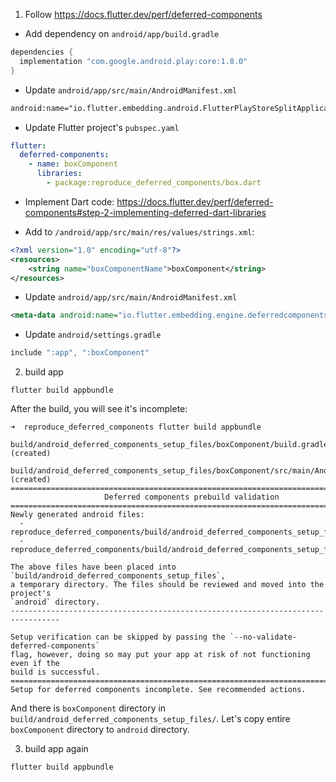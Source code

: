 1. Follow https://docs.flutter.dev/perf/deferred-components
- Add dependency on `android/app/build.gradle`

```gradle
dependencies {
  implementation "com.google.android.play:core:1.8.0"
}
```

- Update `android/app/src/main/AndroidManifest.xml`

```xml
android:name="io.flutter.embedding.android.FlutterPlayStoreSplitApplication"
```

- Update Flutter project's `pubspec.yaml`

```yaml
flutter:
  deferred-components:
    - name: boxComponent
      libraries:
        - package:reproduce_deferred_components/box.dart
```

- Implement Dart code: https://docs.flutter.dev/perf/deferred-components#step-2-implementing-deferred-dart-libraries

- Add to `/android/app/src/main/res/values/strings.xml`:

```xml
<?xml version="1.0" encoding="utf-8"?>
<resources>
    <string name="boxComponentName">boxComponent</string>
</resources>
```

- Update `android/app/src/main/AndroidManifest.xml`

```xml
<meta-data android:name="io.flutter.embedding.engine.deferredcomponents.DeferredComponentManager.loadingUnitMapping" android:value="2:boxComponent"/>
```

- Update `android/settings.gradle`

```gradle
include ":app", ":boxComponent"
```

2. build app

```console
flutter build appbundle
```
After the build, you will see it's incomplete:

```console
➜  reproduce_deferred_components flutter build appbundle
  build/android_deferred_components_setup_files/boxComponent/build.gradle (created)
  build/android_deferred_components_setup_files/boxComponent/src/main/AndroidManifest.xml (created)
=================================================================================
                     Deferred components prebuild validation
=================================================================================
Newly generated android files:
  - reproduce_deferred_components/build/android_deferred_components_setup_files/boxComponent/build.gradle
  - reproduce_deferred_components/build/android_deferred_components_setup_files/boxComponent/src/main/AndroidManifest.xml

The above files have been placed into `build/android_deferred_components_setup_files`,
a temporary directory. The files should be reviewed and moved into the project's
`android` directory.
---------------------------------------------------------------------------------

Setup verification can be skipped by passing the `--no-validate-deferred-components`
flag, however, doing so may put your app at risk of not functioning even if the
build is successful.
=================================================================================
Setup for deferred components incomplete. See recommended actions.
```

And there is `boxComponent` directory in `build/android_deferred_components_setup_files/`. Let's copy entire `boxComponent` directory to `android` directory.

3. build app again

```console
flutter build appbundle
```